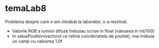 # temaLab8
Problema despre care v-am intrebat la laborator, s-a rezolvat. 
- Valorile RGB a luminii difuze trebuiau scrise in float (valoarea in int/100)
- In valuePosition(vectorul ce retine coordonatele de pozitie), mai trebuia un camp cu valoarea 1.0f
